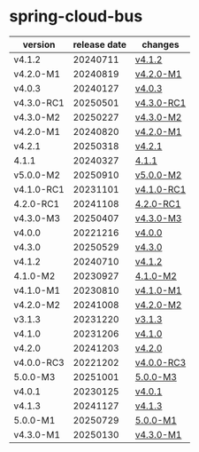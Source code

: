 # spring-cloud-bus	


|version|release date|changes|
|---|---|---|
|v4.1.2|20240711|[v4.1.2](./v4.1.2-20240711.md)|
|v4.2.0-M1|20240819|[v4.2.0-M1](./v4.2.0-M1-20240819.md)|
|v4.0.3|20240127|[v4.0.3](./v4.0.3-20240127.md)|
|v4.3.0-RC1|20250501|[v4.3.0-RC1](./v4.3.0-RC1-20250501.md)|
|v4.3.0-M2|20250227|[v4.3.0-M2](./v4.3.0-M2-20250227.md)|
|v4.2.0-M1|20240820|[v4.2.0-M1](./v4.2.0-M1-20240820.md)|
|v4.2.1|20250318|[v4.2.1](./v4.2.1-20250318.md)|
|4.1.1|20240327|[4.1.1](./4.1.1-20240327.md)|
|v5.0.0-M2|20250910|[v5.0.0-M2](./v5.0.0-M2-20250910.md)|
|v4.1.0-RC1|20231101|[v4.1.0-RC1](./v4.1.0-RC1-20231101.md)|
|4.2.0-RC1|20241108|[4.2.0-RC1](./4.2.0-RC1-20241108.md)|
|v4.3.0-M3|20250407|[v4.3.0-M3](./v4.3.0-M3-20250407.md)|
|v4.0.0|20221216|[v4.0.0](./v4.0.0-20221216.md)|
|v4.3.0|20250529|[v4.3.0](./v4.3.0-20250529.md)|
|v4.1.2|20240710|[v4.1.2](./v4.1.2-20240710.md)|
|4.1.0-M2|20230927|[4.1.0-M2](./4.1.0-M2-20230927.md)|
|v4.1.0-M1|20230810|[v4.1.0-M1](./v4.1.0-M1-20230810.md)|
|v4.2.0-M2|20241008|[v4.2.0-M2](./v4.2.0-M2-20241008.md)|
|v3.1.3|20231220|[v3.1.3](./v3.1.3-20231220.md)|
|v4.1.0|20231206|[v4.1.0](./v4.1.0-20231206.md)|
|v4.2.0|20241203|[v4.2.0](./v4.2.0-20241203.md)|
|v4.0.0-RC3|20221202|[v4.0.0-RC3](./v4.0.0-RC3-20221202.md)|
|5.0.0-M3|20251001|[5.0.0-M3](./5.0.0-M3-20251001.md)|
|v4.0.1|20230125|[v4.0.1](./v4.0.1-20230125.md)|
|v4.1.3|20241127|[v4.1.3](./v4.1.3-20241127.md)|
|5.0.0-M1|20250729|[5.0.0-M1](./5.0.0-M1-20250729.md)|
|v4.3.0-M1|20250130|[v4.3.0-M1](./v4.3.0-M1-20250130.md)|

